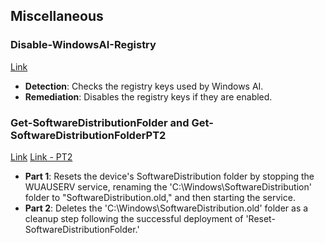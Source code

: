 ## Miscellaneous

### Disable-WindowsAI-Registry
[Link](https://github.com/AntoPorter/Intune-Remediations/tree/main/Miscellaneous/Disable-WindowsAI-Registry)
- **Detection**: Checks the registry keys used by Windows AI.
- **Remediation**: Disables the registry keys if they are enabled.

### Get-SoftwareDistributionFolder and Get-SoftwareDistributionFolderPT2
[Link](https://github.com/AntoPorter/Intune-Remediations/tree/main/Miscellaneous/Get-SoftwareDistributionFolder)
[Link - PT2](https://github.com/AntoPorter/Intune-Remediations/tree/main/Miscellaneous/Get-SoftwareDistributionFolderPT2)
- **Part 1**: Resets the device's SoftwareDistribution folder by stopping the WUAUSERV service, renaming the 'C:\Windows\SoftwareDistribution' folder to "SoftwareDistribution.old," and then starting the service.
- **Part 2**: Deletes the 'C:\Windows\SoftwareDistribution.old' folder as a cleanup step following the successful deployment of 'Reset-SoftwareDistributionFolder.'